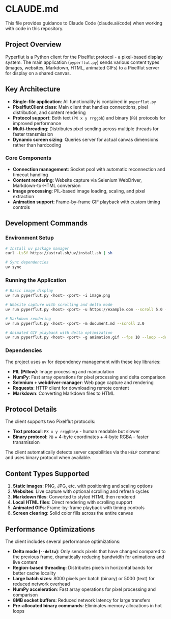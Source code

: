 # CLAUDE.md

This file provides guidance to Claude Code (claude.ai/code) when working with code in this repository.

## Project Overview

Pyperflut is a Python client for the Pixelflut protocol - a pixel-based display system. The main application (`pyperflut.py`) sends various content types (images, websites, Markdown, HTML, animated GIFs) to a Pixelflut server for display on a shared canvas.

## Key Architecture

- **Single-file application**: All functionality is contained in `pyperflut.py`
- **PixelflutClient class**: Main client that handles connections, pixel distribution, and content rendering
- **Protocol support**: Both text (`PX x y rrggbb`) and binary (`PB`) protocols for improved performance
- **Multi-threading**: Distributes pixel sending across multiple threads for faster transmission
- **Dynamic screen sizing**: Queries server for actual canvas dimensions rather than hardcoding

### Core Components

- **Connection management**: Socket pool with automatic reconnection and timeout handling
- **Content rendering**: Website capture via Selenium WebDriver, Markdown-to-HTML conversion
- **Image processing**: PIL-based image loading, scaling, and pixel extraction
- **Animation support**: Frame-by-frame GIF playback with custom timing controls

## Development Commands

### Environment Setup
```bash
# Install uv package manager
curl -LsSf https://astral.sh/uv/install.sh | sh

# Sync dependencies
uv sync
```

### Running the Application
```bash
# Basic image display
uv run pyperflut.py <host> <port> -i image.png

# Website capture with scrolling and delta mode
uv run pyperflut.py <host> <port> -u https://example.com --scroll 5.0 --cycles 2 --delta

# Markdown rendering
uv run pyperflut.py <host> <port> -m document.md --scroll 3.0

# Animated GIF playback with delta optimization
uv run pyperflut.py <host> <port> -g animation.gif --fps 10 --loop --delta
```

### Dependencies

The project uses `uv` for dependency management with these key libraries:
- **PIL (Pillow)**: Image processing and manipulation
- **NumPy**: Fast array operations for pixel processing and delta comparison
- **Selenium + webdriver-manager**: Web page capture and rendering
- **Requests**: HTTP client for downloading remote content
- **Markdown**: Converting Markdown files to HTML

## Protocol Details

The client supports two Pixelflut protocols:
- **Text protocol**: `PX x y rrggbb\n` - human readable but slower
- **Binary protocol**: `PB` + 4-byte coordinates + 4-byte RGBA - faster transmission

The client automatically detects server capabilities via the `HELP` command and uses binary protocol when available.

## Content Types Supported

1. **Static images**: PNG, JPG, etc. with positioning and scaling options
2. **Websites**: Live capture with optional scrolling and refresh cycles  
3. **Markdown files**: Converted to styled HTML then rendered
4. **Local HTML files**: Direct rendering with scrolling support
5. **Animated GIFs**: Frame-by-frame playback with timing controls
6. **Screen clearing**: Solid color fills across the entire canvas

## Performance Optimizations

The client includes several performance optimizations:

- **Delta mode (`--delta`)**: Only sends pixels that have changed compared to the previous frame, dramatically reducing bandwidth for animations and live content
- **Region-based threading**: Distributes pixels in horizontal bands for better cache locality
- **Large batch sizes**: 8000 pixels per batch (binary) or 5000 (text) for reduced network overhead
- **NumPy acceleration**: Fast array operations for pixel processing and comparison
- **8MB socket buffers**: Reduced network latency for large transfers
- **Pre-allocated binary commands**: Eliminates memory allocations in hot loops
